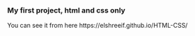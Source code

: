 <h3>My first project, html and css only</h3>
<p>You can see it from here https://elshreeif.github.io/HTML-CSS/</p>

